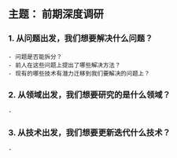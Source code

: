 ## 主题： 前期深度调研

### 1.  从问题出发，我们想要解决什么问题？
	- 问题是否能拆分？
	- 前人在这些问题上提出了哪些解决方法？
	- 现有的哪些技术有潜力迁移到我们要解决的问题上？

### 2. 从领域出发，我们想要研究的是什么领域？
	- 

### 3. 从技术出发，我们想要更新迭代什么技术？
	-
